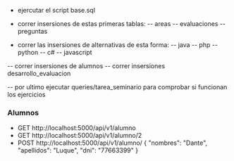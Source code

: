 - ejercutar el script base.sql

- correr insersiones de estas primeras tablas:
-- areas
-- evaluaciones
-- preguntas

- correr las insersiones de alternativas de esta forma:
-- java
-- php
-- python
-- c#
-- javascript

-- correr insersiones de alumnos
-- correr insersiones desarrollo_evaluacion

-- por ultimo ejecutar queries/tarea_seminario para comprobar si funcionan los ejercicios

### Alumnos
- GET http://localhost:5000/api/v1/alumno
- GET http://localhost:5000/api/v1/alumno/2
- POST http://localhost:5000/api/v1/alumno/
  {
    "nombres": "Dante",
    "apellidos": "Luque",
    "dni": "77663399"
  }